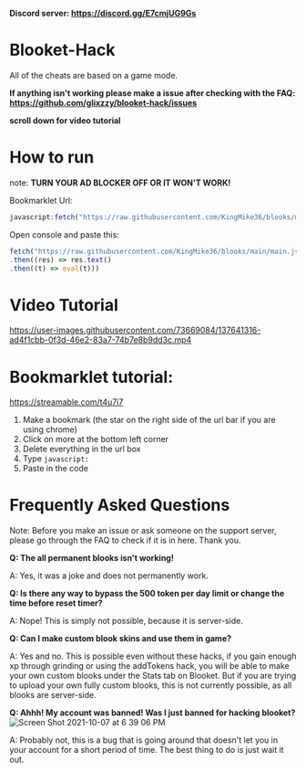 **Discord server: https://discord.gg/E7cmjUG9Gs**

# Blooket-Hack
All of the cheats are based on a game mode.

**If anything isn't working please make a issue after checking with the FAQ: https://github.com/glixzzy/blooket-hack/issues**

**scroll down for video tutorial**

# How to run
note: **TURN YOUR AD BLOCKER OFF OR IT WON'T WORK!**

Bookmarklet Url:
```js
javascript:fetch("https://raw.githubusercontent.com/KingMike36/blooks/main/main.js").then(res=>res.text().then(t=>eval(t)))
```

Open console and paste this: 
```js
fetch("https://raw.githubusercontent.com/KingMike36/blooks/main/main.js")
.then((res) => res.text()
.then((t) => eval(t)))
```

# Video Tutorial
https://user-images.githubusercontent.com/73669084/137641316-ad4f1cbb-0f3d-46e2-83a7-74b7e8b9dd3c.mp4


# Bookmarklet tutorial:
https://streamable.com/t4u7i7

1. Make a bookmark (the star on the right side of the url bar if you are using chrome)
2. Click on more at the bottom left corner
3. Delete everything in the url box
4. Type `javascript:`
5. Paste in the code

# Frequently Asked Questions

Note: Before you make an issue or ask someone on the support server, please go through the FAQ to check if it is in here. Thank you.

**Q: The all permanent blooks isn't working!**

A: Yes, it was a joke and does not permanently work.


**Q: Is there any way to bypass the 500 token per day limit or change the time before reset timer?**

A: Nope! This is simply not possible, because it is server-side.


**Q: Can I make custom blook skins and use them in game?**

A: Yes and no. This is possible even without these hacks, if you gain enough xp through grinding or using the addTokens hack, you will be able to make your own custom blooks under the Stats tab on Blooket. But if you are trying to upload your own fully custom blooks, this is not currently possible, as all blooks are server-side.

**Q: Ahhh! My account was banned! Was I just banned for hacking blooket?**
![Screen Shot 2021-10-07 at 6 39 06 PM](https://user-images.githubusercontent.com/92130749/136484808-0dada02e-ae99-49cd-b036-d2a13c8c9684.png)

A: Probably not, this is a bug that is going around that doesn't let you in your account for a short period of time. The best thing to do is just wait it out.


